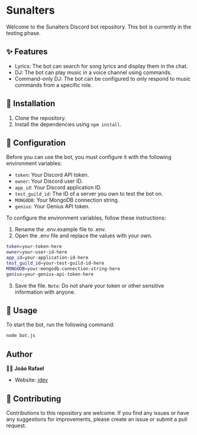 # Sunalters

Welcome to the Sunalters Discord bot repository. This bot is currently in the testing phase.

## ✨ Features

-  Lyrics: The bot can search for song lyrics and display them in the chat.
-  DJ: The bot can play music in a voice channel using commands.
-  Command-only DJ: The bot can be configured to only respond to music commands from a specific role.

## 🚀 Installation

1. Clone the repository.
2. Install the dependencies using `npm install`.


## 🔧 Configuration
Before you can use the bot, you must configure it with the following environment variables:
- `token`: Your Discord API token.
- `owner`: Your Discord user ID.
- `app_id`: Your Discord application ID.
- `test_guild_id`: The ID of a server you own to test the bot on.
- `MONGODB`: Your MongoDB connection string.
- `genius`: Your Genius API token.

To configure the environment variables, follow these instructions:
1. Rename the .env.example file to .env.
2. Open the .env file and replace the values with your own.

```sh
token=your-token-here
owner=your-user-id-here
app_id=your-application-id-here
test_guild_id=your-test-guild-id-here
MONGODB=your-mongodb-connection-string-here
genius=your-genius-api-token-here
```
3. Save the file.
`Note`: Do not share your token or other sensitive information with anyone.

## 📝 Usage
To start the bot, run the following command:
```sh
node bot.js
```

## Author
🧙‍♀️ **João Rafael**
- Website: [jdev](https://joaodev.me)


## 🤝 Contributing
Contributions to this repository are welcome. If you find any issues or have any suggestions for improvements, please create an issue or submit a pull request.